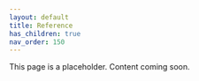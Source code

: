 ```yaml
---
layout: default
title: Reference
has_children: true
nav_order: 150
---
```


This page is a placeholder. Content coming soon.